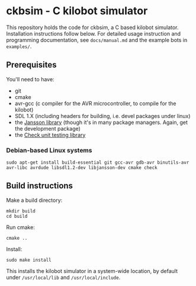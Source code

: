 # ckbsim - C kilobot simulator

This repository holds the code for ckbsim, a C based kilobot simulator.
Installation instructions follow below. For detailed usage instruction and programming documentation, see `docs/manual.md` and the example bots in `examples/`.

## Prerequisites
You'll need to have:
- git
- cmake
- avr-gcc (c compiler for the AVR microcontroller, to compile for the kilobot)
- SDL 1.X (including headers for building, i.e. devel packages under linux)
- the [Jansson library](http://www.digip.org/jansson/) (though it's in many package managers. Again, get the development package)
- the [Check unit testing library](http://check.sourceforge.net/)


### Debian-based Linux systems
`sudo apt-get install build-essential git gcc-avr gdb-avr binutils-avr avr-libc avrdude libsdl1.2-dev libjansson-dev cmake check`


## Build instructions

Make a build directory:

	mkdir build
	cd build

Run cmake:

	cmake ..

Install:

	sudo make install

This installs the kilobot simulator in a system-wide location, by default
under `/usr/local/lib` and `/usr/local/include`.
